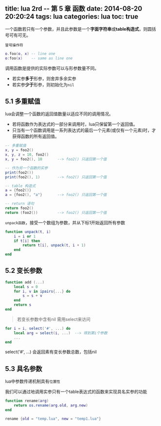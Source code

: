 title: lua 2rd -- 第 5 章 函数
date: 2014-08-20 20:20:24
tags: lua
categories: lua
toc: true
---

一个函数若只有一个参数，并且此参数是一个**字面字符串**或**table构造式**，则圆括号可有可无。


`冒号操作符`
```lua
o.foo(o, x) -- line one
o:foo(x)    -- same as line one 
```


调用函数是提供的实际参数可以与形参数量不同。

* 若实参**多于**形参，则舍弃多余实参
* 若实参**少于**形参，则初始化为`nil`

## 5\.1 多重赋值

lua会调整一个函数的返回值数量以适应不同的调用情况。

* 若将函数作为表达式的一部分来调用时，lua只保留第一个返回值。
* 只当有一个函数调用是一系列表达式的最后一个元素(或仅有一个元素)时，才获得函数的所有返回值。

```lua
-- 多重赋值
x, y = foo2()
x, y, z = 10, foo2()
x, y = foo2(), 10       --> foo2() 只返回第一个值

-- 作为另一个函数的实参
print(foo2())
print(foo2(), 1)        --> foo2() 只返回第一个值

-- table 构造式
a = {foo2()}
a = {foo2(), "a"}       --> foo2() 只返回第一个值

-- return 语句
return foo2()
return (foo2())         --> foo2() 只返回第一个值
```

`unpack函数`，接受一个数组为参数，并从下标1开始返回所有参数

```lua
function unpack(t, i)
    i = i or 1
    if t[i] then
        return t[i], unpack(t, i + 1)
    end
end
```

## 5\.2 变长参数

```lua
function add (...)
    local s = 0
    for i, v in ipairs{...} do
        s = s + v
    end
    return s
end
```

>  若变长参数中含有nil 需用select来访问

```lua
for i = i, select('#', ...) do
    local arg = select(i, ...)  --> 得到第i个参数
    ...
end
```
select('#', ...) 会返回素有变长参数总数，包括nil

## 5\.3 具名参数

lua中参数传递机制具有`位置性`

我们可以通过地调用实参只有一个table表达式的函数来实现具名实参的功能

```lua
function rename(arg)
    return os.rename(arg.old, arg.new)
end

rename {old = "temp.lua", new = "temp1.lua"}
```

